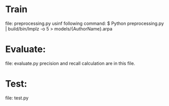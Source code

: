 # Train
file: preprocessing.py
usinf following command: $ Python preprocessing.py | build/bin/lmplz -o 5 > models/{AuthorName}.arpa

# Evaluate:
file: evaluate.py
precision and recall calculation are in this file.

# Test:
file: test.py
